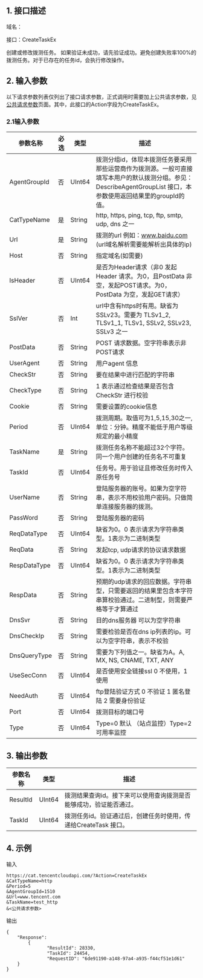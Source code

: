 ## 1. 接口描述

域名：

接口：CreateTaskEx



创建或修改拨测任务。
如果验证未成功，请先验证成功。避免创建失败率100%的拨测任务。对于已存在的任务id，会执行修改操作。


## 2. 输入参数

以下请求参数列表仅列出了接口请求参数，正式调用时需要加上公共请求参数，见<a href="/doc/api/405/公共请求参数" title="公共请求参数">公共请求参数</a>页面。其中，此接口的Action字段为CreateTaskEx。

### 2.1输入参数

| 参数名称         | 必选   | 类型      | 描述                                       |
| ------------ | ---- | ------ | ---------------------------------------- |
| AgentGroupId | 否    | UInt64 | 拨测分组id，体现本拨测任务要采用那些运营商作为拨测源。一般可直接填写本用户的默认拨测分组。参见：DescribeAgentGroupList 接口，本参数使用返回结果里的groupId的值。                         |
| CatTypeName  | 是    | String | http, https, ping, tcp, ftp, smtp, udp, dns 之一 |
| Url          | 是    | String | 拨测的url  例如：www.baidu.com (url域名解析需要能解析出具体的ip)               |
| Host         | 否    | String | 指定域名(如需要)   |
| IsHeader     | 否    | UInt64 | 是否为Header请求（非0 发起Header 请求。为0，且PostData 非空，发起POST请求。为0，PostData 为空，发起GET请求）                           |
| SslVer       | 否    | Int    | url中含有https时有用。缺省为SSLv23。需要为 TLSv1_2, TLSv1_1, TLSv1, SSLv2, SSLv23, SSLv3 之一 |
| PostData     | 否    | String | POST 请求数据。空字符串表示非POST请求               |
| UserAgent    | 否    | String | 用户agent 信息  |
| CheckStr     | 否    | String | 要在结果中进行匹配的字符串   |
| CheckType    | 否    | String | 1 表示通过检查结果是否包含CheckStr 进行校验   |
| Cookie       | 否    | String | 需要设置的cookie信息  |
| Period       | 否    | UInt64 | 拨测周期。取值可为1,5,15,30之一, 单位：分钟。精度不能低于用户等级规定的最小精度   |
| TaskName     | 是    | String | 拨测任务名称不能超过32个字符。同一个用户创建的任务名不可重复   |
| TaskId       | 否    | UInt64 | 任务号。用于验证且修改任务时传入原任务号   |
| UserName     | 否    | String | 登陆服务器的账号。如果为空字符串，表示不用校验用户密码。只做简单连接服务器的拨测。  |
| PassWord     | 否    | String | 登陆服务器的密码   |
| ReqDataType  | 否    | UInt64 | 缺省为0。0 表示请求为字符串类型。1表示为二进制类型  |
| ReqData      | 否    | String | 发起tcp, udp请求的协议请求数据   |
| RespDataType | 否    | UInt64 | 缺省为0。0 表示请求为字符串类型。1表示为二进制类型   |
| RespData     | 否    | String | 预期的udp请求的回应数据。字符串型，只需要返回的结果里包含本字符串算校验通过。二进制型，则需要严格等于才算通过  |
| DnsSvr       | 否    | String | 目的dns服务器  可以为空字符串  |
| DnsCheckIp   | 否    | String | 需要检验是否在dns ip列表的ip。可以为空字符串，表示不校验   |
| DnsQueryType | 否    | String | 需要为下列值之一。缺省为A。A, MX, NS, CNAME, TXT, ANY   |
| UseSecConn   | 否    | UInt64 | 是否使用安全链接ssl  0 不使用，1 使用   |
| NeedAuth     | 否    | UInt64 | ftp登陆验证方式  0 不验证  1 匿名登陆  2 需要身份验证   |
| Port         | 否    | UInt64 | 拨测目标的端口号  |
| Type         | 否    | UInt64 | Type=0 默认 （站点监控）Type=2 可用率监控  |




## 3. 输出参数

| 参数名称    | 类型     | 描述                  |
| ------- | ------ | ------------------- |
| ResultId    | UInt64    | 拨测结果查询id。接下来可以使用查询拨测是否能够成功，验证能否通过。 |
| TaskId | UInt64 | 拨测任务id。验证通过后，创建任务时使用，传递给CreateTask 接口。                |


## 4. 示例

输入

```
https://cat.tencentcloudapi.com/?Action=CreateTaskEx
&CatTypeName=http
&Period=5
&AgentGroupId=1510
&Url=www.tencent.com
&TaskName=test_http
&<公共请求参数>
```

输出

```
{
	"Response": 
        {	
               "ResultId": 28330,
               "TaskId": 24454,
               "RequestID": "6de91190-a148-97a4-a935-f44cf51e1d61"
	}	
}
```
